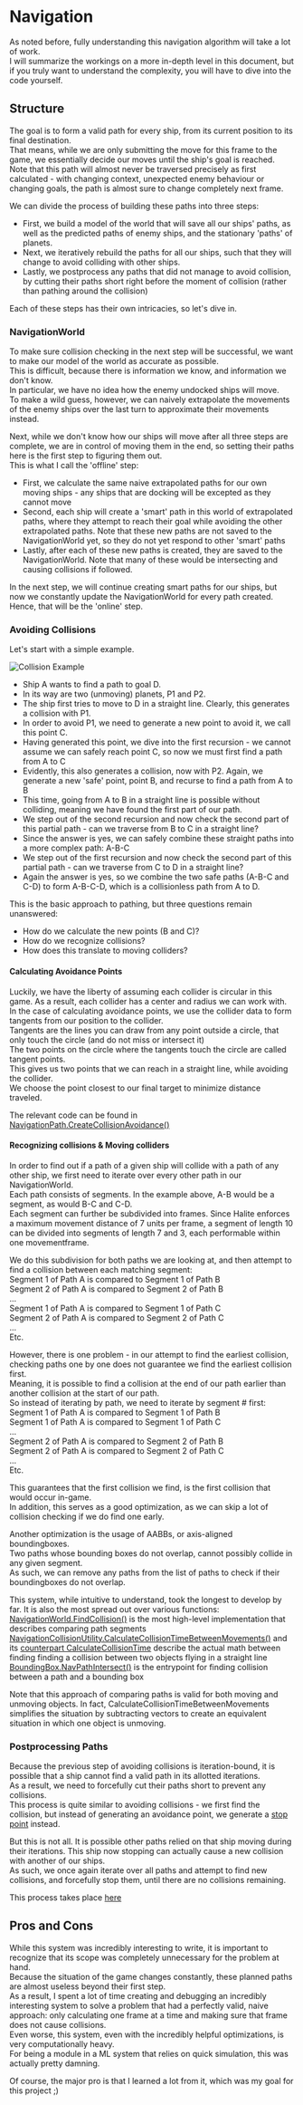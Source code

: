 # Navigation

As noted before, fully understanding this navigation algorithm will take a lot of work.  
I will summarize the workings on a more in-depth level in this document, but if you truly want to understand the complexity, you will have to dive into the code yourself.

## Structure

The goal is to form a valid path for every ship, from its current position to its final destination.  
That means, while we are only submitting the move for this frame to the game, we essentially decide our moves until the ship's goal is reached.  
Note that this path will almost never be traversed precisely as first calculated - with changing context, unexpected enemy behaviour or changing goals, the path is almost sure to change completely next frame.

We can divide the process of building these paths into three steps:

* First, we build a model of the world that will save all our ships' paths, as well as the predicted paths of enemy ships, and the stationary 'paths' of planets.
* Next, we iteratively rebuild the paths for all our ships, such that they will change to avoid colliding with other ships.
* Lastly, we postprocess any paths that did not manage to avoid collision, by cutting their paths short right before the moment of collision (rather than pathing around the collision)

Each of these steps has their own intricacies, so let's dive in.

### NavigationWorld

To make sure collision checking in the next step will be successful, we want to make our model of the world as accurate as possible.  
This is difficult, because there is information we know, and information we don't know.  
In particular, we have no idea how the enemy undocked ships will move.  
To make a wild guess, however, we can naively extrapolate the movements of the enemy ships over the last turn to approximate their movements instead.

Next, while we don't know how our ships will move after all three steps are complete, we are in control of moving them in the end, so setting their paths here is the first step to figuring them out.  
This is what I call the 'offline' step:
* First, we calculate the same naive extrapolated paths for our own moving ships - any ships that are docking will be excepted as they cannot move
* Second, each ship will create a 'smart' path in this world of extrapolated paths, where they attempt to reach their goal while avoiding the other extrapolated paths. Note that these new paths are not saved to the NavigationWorld yet, so they do not yet respond to other 'smart' paths
* Lastly, after each of these new paths is created, they are saved to the NavigationWorld. Note that many of these would be intersecting and causing collisions if followed.

In the next step, we will continue creating smart paths for our ships, but now we constantly update the NavigationWorld for every path created.  
Hence, that will be the 'online' step.

### Avoiding Collisions

Let's start with a simple example.

![Collision Example](https://i.imgur.com/edrOD9o.png)

* Ship A wants to find a path to goal D.  
* In its way are two (unmoving) planets, P1 and P2.  
* The ship first tries to move to D in a straight line. Clearly, this generates a collision with P1.  
* In order to avoid P1, we need to generate a new point to avoid it, we call this point C.  
* Having generated this point, we dive into the first recursion - we cannot assume we can safely reach point C, so now we must first find a path from A to C  
* Evidently, this also generates a collision, now with P2. Again, we generate a new 'safe' point, point B, and recurse to find a path from A to B  
* This time, going from A to B in a straight line is possible without colliding, meaning we have found the first part of our path.  
* We step out of the second recursion and now check the second part of this partial path - can we traverse from B to C in a straight line?  
* Since the answer is yes, we can safely combine these straight paths into a more complex path: A-B-C  
* We step out of the first recursion and now check the second part of this partial path - can we traverse from C to D in a straight line?  
* Again the answer is yes, so we combine the two safe paths (A-B-C and C-D) to form A-B-C-D, which is a collisionless path from A to D.

This is the basic approach to pathing, but three questions remain unanswered:

* How do we calculate the new points (B and C)?
* How do we recognize collisions?
* How does this translate to moving colliders?

#### Calculating Avoidance Points

Luckily, we have the liberty of assuming each collider is circular in this game. As a result, each collider has a center and radius we can work with.  
In the case of calculating avoidance points, we use the collider data to form tangents from our position to the collider.  
Tangents are the lines you can draw from any point outside a circle, that only touch the circle (and do not miss or intersect it)  
The two points on the circle where the tangents touch the circle are called tangent points.  
This gives us two points that we can reach in a straight line, while avoiding the collider.  
We choose the point closest to our final target to minimize distance traveled.

The relevant code can be found in [NavigationPath.CreateCollisionAvoidance()](https://github.com/Lunariz/Halite2/blob/master/Navigation/NavigationPath.cs#L180)

#### Recognizing collisions & Moving colliders

In order to find out if a path of a given ship will collide with a path of any other ship, we first need to iterate over every other path in our NavigationWorld.  
Each path consists of segments. In the example above, A-B would be a segment, as would B-C and C-D.  
Each segment can further be subdivided into frames. Since Halite enforces a maximum movement distance of 7 units per frame, a segment of length 10 can be divided into segments of length 7 and 3, each performable within one movementframe.

We do this subdivision for both paths we are looking at, and then attempt to find a collision between each matching segment:  
Segment 1 of Path A is compared to Segment 1 of Path B  
Segment 2 of Path A is compared to Segment 2 of Path B  
...  
Segment 1 of Path A is compared to Segment 1 of Path C  
Segment 2 of Path A is compared to Segment 2 of Path C  
...  
Etc.

However, there is one problem - in our attempt to find the earliest collision, checking paths one by one does not guarantee we find the earliest collision first.  
Meaning, it is possible to find a collision at the end of our path earlier than another collision at the start of our path.  
So instead of iterating by path, we need to iterate by segment # first:  
Segment 1 of Path A is compared to Segment 1 of Path B  
Segment 1 of Path A is compared to Segment 1 of Path C  
...  
Segment 2 of Path A is compared to Segment 2 of Path B  
Segment 2 of Path A is compared to Segment 2 of Path C  
...  
Etc.

This guarantees that the first collision we find, is the first collision that would occur in-game.  
In addition, this serves as a good optimization, as we can skip a lot of collision checking if we do find one early.

Another optimization is the usage of AABBs, or axis-aligned boundingboxes.  
Two paths whose bounding boxes do not overlap, cannot possibly collide in any given segment.  
As such, we can remove any paths from the list of paths to check if their boundingboxes do not overlap.

This system, while intuitive to understand, took the longest to develop by far. It is also the most spread out over various functions:  
[NavigationWorld.FindCollision()](https://github.com/Lunariz/Halite2/blob/master/Navigation/NavigationWorld.cs#L51) is the most high-level implementation that describes comparing path segments  
[NavigationCollisionUtility.CalculateCollisionTimeBetweenMovements()](https://github.com/Lunariz/Halite2/blob/master/Navigation/NavigationCollisionUtility.cs#L192) and its [counterpart CalculateCollisionTime](https://github.com/Lunariz/Halite2/blob/master/Navigation/NavigationCollisionUtility.cs#L202) describe the actual math between finding finding a collision between two objects flying in a straight line  
[BoundingBox.NavPathIntersect()](https://github.com/Lunariz/Halite2/blob/master/Navigation/NavigationCollisionUtility.cs#L375) is the entrypoint for finding collision between a path and a bounding box

Note that this approach of comparing paths is valid for both moving and unmoving objects. In fact, CalculateCollisionTimeBetweenMovements simplifies the situation by subtracting vectors to create an equivalent situation in which one object is unmoving.

### Postprocessing Paths

Because the previous step of avoiding collisions is iteration-bound, it is possible that a ship cannot find a valid path in its allotted iterations.  
As a result, we need to forcefully cut their paths short to prevent any collisions.  
This process is quite similar to avoiding collisions - we first find the collision, but instead of generating an avoidance point, we generate a [stop point](https://github.com/Lunariz/Halite2/blob/master/Navigation/NavigationPath.cs#L221) instead.

But this is not all. It is possible other paths relied on that ship moving during their iterations. This ship now stopping can actually cause a new collision with another of our ships.  
As such, we once again iterate over all paths and attempt to find new collisions, and forcefully stop them, until there are no collisions remaining.

This process takes place [here](https://github.com/Lunariz/Halite2/blob/master/Navigation/BatchNavigation.cs#L129)

## Pros and Cons

While this system was incredibly interesting to write, it is important to recognize that its scope was completely unnecessary for the problem at hand.  
Because the situation of the game changes constantly, these planned paths are almost useless beyond their first step.  
As a result, I spent a lot of time creating and debugging an incredibly interesting system to solve a problem that had a perfectly valid, naive approach: only calculating one frame at a time and making sure that frame does not cause collisions.  
Even worse, this system, even with the incredibly helpful optimizations, is very computationally heavy.  
For being a module in a ML system that relies on quick simulation, this was actually pretty damning.

Of course, the major pro is that I learned a lot from it, which was my goal for this project ;)